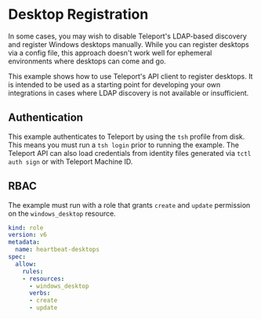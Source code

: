 # Desktop Registration

In some cases, you may wish to disable Teleport's LDAP-based discovery
and register Windows desktops manually. While you can register desktops
via a config file, this approach doesn't work well for ephemeral environments
where desktops can come and go.

This example shows how to use Teleport's API client to register desktops.
It is intended to be used as a starting point for developing your own
integrations in cases where LDAP discovery is not available or insufficient.

## Authentication

This example authenticates to Teleport by using the `tsh` profile from disk.
This means you must run a `tsh login` prior to running the example.
The Teleport API can also load credentials from identity files generated via
`tctl auth sign` or with Teleport Machine ID.

## RBAC

The example must run with a role that grants `create` and `update` permission
on the `windows_desktop` resource.

```yaml
kind: role
version: v6
metadata:
  name: heartbeat-desktops
spec:
  allow:
    rules:
    - resources:
      - windows_desktop
      verbs:
      - create
      - update
```
